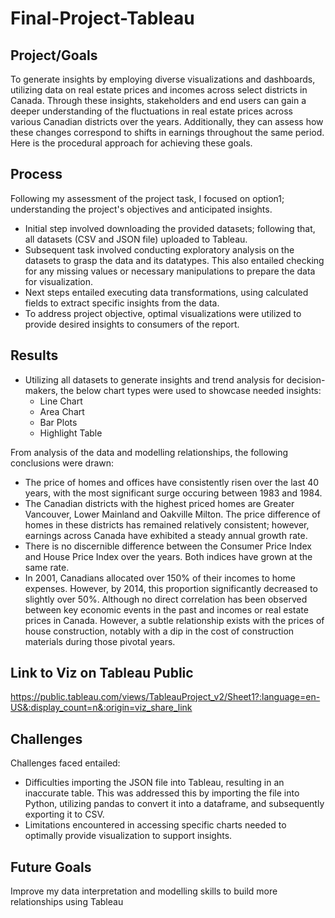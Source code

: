 # Final-Project-Tableau

## Project/Goals
To generate insights by employing diverse visualizations and dashboards, utilizing data on real estate prices and incomes across select districts in Canada. Through these insights, stakeholders and end users can gain a deeper understanding of the fluctuations in real estate prices across various Canadian districts over the years. Additionally, they can assess how these changes correspond to shifts in earnings throughout the same period. Here is the procedural approach for achieving these goals.

## Process
Following my assessment of the project task, I focused on option1; understanding the project's objectives and anticipated insights.
- Initial step involved downloading the provided datasets; following that, all datasets (CSV and JSON file) uploaded to Tableau.
- Subsequent task involved conducting exploratory analysis on the datasets to grasp the data and its datatypes. This also entailed checking for any missing values or necessary manipulations to prepare the data for visualization.
- Next steps entailed executing data transformations, using calculated fields to extract specific insights from the data.
- To address project objective, optimal visualizations were utilized to provide desired insights to consumers of the report.


## Results
- Utilizing all datasets to generate insights and trend analysis for decision-makers, the below chart types were used to showcase needed insights:
  - Line Chart
  - Area Chart
  - Bar Plots
  - Highlight Table

From analysis of the data and modelling relationships, the following conclusions were drawn:
- The price of homes and offices have consistently risen over the last 40 years, with the most significant surge occuring between 1983 and 1984.
- The Canadian districts with the highest priced homes are Greater Vancouver, Lower Mainland and Oakville Milton. The price difference of homes in these districts has remained relatively consistent; however, earnings across Canada have exhibited a steady annual growth rate.
- There is no discernible difference between the Consumer Price Index and House Price Index over the years. Both indices have grown at the same rate.
- In 2001, Canadians allocated over 150% of their incomes to home expenses. However, by 2014, this proportion significantly decreased to slightly over 50%. Although no direct correlation has been observed between key economic events in the past and incomes or real estate prices in Canada. However, a subtle relationship exists with the prices of house construction, notably with a dip in the cost of construction materials during those pivotal years.

## Link to Viz on Tableau Public
https://public.tableau.com/views/TableauProject_v2/Sheet1?:language=en-US&:display_count=n&:origin=viz_share_link


## Challenges 
Challenges faced entailed:
- Difficulties importing the JSON file into Tableau, resulting in an inaccurate table. This was addressed this by importing the file into Python, utilizing pandas to convert it into a dataframe, and subsequently exporting it to CSV.
- Limitations encountered in accessing specific charts needed to optimally provide visualization to support insights.

## Future Goals
Improve my data interpretation and modelling skills to build more relationships using Tableau
